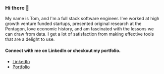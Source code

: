 ### Hi there 👋

My name is Tom, and I'm a full stack software engineer. I've worked at high growth venture funded startups, presented original research at the Pentagon, love economic history, and am fascinated with the lessons we can draw from data. I get a lot of satisfaction from making effective tools that are a delight to use.

#### Connect with me on LinkedIn or checkout my portfolio. 

- [LinkedIn](https://www.linkedin.com/in/thomasconger/)
- [Portfolio](https://tomconger.com/)
